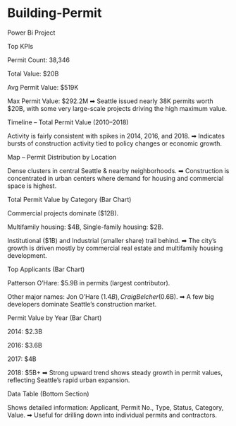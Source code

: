# Building-Permit
Power Bi Project


Top KPIs 

Permit Count: 38,346

Total Value: $20B

Avg Permit Value: $519K

Max Permit Value: $292.2M
➡ Seattle issued nearly 38K permits worth $20B, with some very large-scale projects driving the high maximum value.

Timeline – Total Permit Value (2010–2018)

Activity is fairly consistent with spikes in 2014, 2016, and 2018.
➡ Indicates bursts of construction activity tied to policy changes or economic growth.

Map – Permit Distribution by Location

Dense clusters in central Seattle & nearby neighborhoods.
➡ Construction is concentrated in urban centers where demand for housing and commercial space is highest.

Total Permit Value by Category (Bar Chart)

Commercial projects dominate ($12B).

Multifamily housing: $4B, Single-family housing: $2B.

Institutional ($1B) and Industrial (smaller share) trail behind.
➡ The city’s growth is driven mostly by commercial real estate and multifamily housing development.

Top Applicants (Bar Chart)

Patterson O’Hare: $5.9B in permits (largest contributor).

Other major names: Jon O’Hare ($1.4B), Craig Belcher ($0.6B).
➡ A few big developers dominate Seattle’s construction market.

Permit Value by Year (Bar Chart)

2014: $2.3B

2016: $3.6B

2017: $4B

2018: $5B+
➡ Strong upward trend shows steady growth in permit values, reflecting Seattle’s rapid urban expansion.

Data Table (Bottom Section)

Shows detailed information: Applicant, Permit No., Type, Status, Category, Value.
➡ Useful for drilling down into individual permits and contractors.
